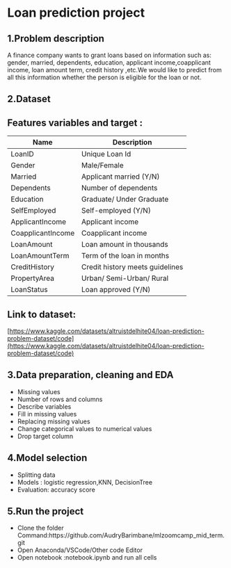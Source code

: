 # Loan prediction project
## 1.Problem description
A finance company wants to grant loans based on information such as: gender, married, dependents, education, applicant income,coapplicant income, loan amount term,
credit history ,etc.We would like to predict from all this information whether the person is eligible for the loan or not.
## 2.Dataset 

## Features variables and target :
|Name|Description|
|---|---|
LoanID|Unique Loan Id|
Gender|Male/Female|
Married|Applicant married (Y/N)|
Dependents|Number of dependents|
Education|Graduate/ Under Graduate|
SelfEmployed|Self-employed (Y/N)|
ApplicantIncome|Applicant income|
CoapplicantIncome|Coapplicant income|
LoanAmount|Loan amount in thousands|
LoanAmountTerm|Term of the loan in months|
CreditHistory|Credit history meets guidelines|
PropertyArea|Urban/ Semi-Urban/ Rural|
LoanStatus|Loan approved (Y/N) |
## Link to dataset:
[https://www.kaggle.com/datasets/altruistdelhite04/loan-prediction-problem-dataset/code](https://www.kaggle.com/datasets/altruistdelhite04/loan-prediction-problem-dataset/code)

## 3.Data preparation, cleaning and EDA
  
   <ul>
   <li>Missing values</li>
   <li>Number of rows and columns</li>
   <li>Describe variables</li>
   <li>Fill in missing values</li>
   <li>Replacing missing values</li>
   <li>Change categorical values to numerical values</li>
   <li>Drop target column</li>
   </ul>

## 4.Model selection
   <ul>
   <li>Splitting data</li>
   <li>Models : logistic regression,KNN, DecisionTree</li>
     <li>Evaluation: accuracy score</li>
     </ul>
     
## 5.Run the project
<ul>
  <li>Clone the folder<br>Command:https://github.com/AudryBarimbane/mlzoomcamp_mid_term.git</li>
  <li>Open Anaconda/VSCode/Other code Editor</li>
  <li>Open notebook :notebook.ipynb and run all cells</li>
</ul>
